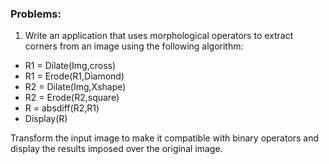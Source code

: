 ### Problems:
1. Write an application that uses morphological operators to extract corners from an image using the
following algorithm:
- R1 = Dilate(Img,cross)
- R1 = Erode(R1,Diamond)
- R2 = Dilate(Img,Xshape)
- R2 = Erode(R2,square)
- R = absdiff(R2,R1)
- Display(R)
  
Transform the input image to make it compatible with binary operators and display the results imposed over the original image. 
